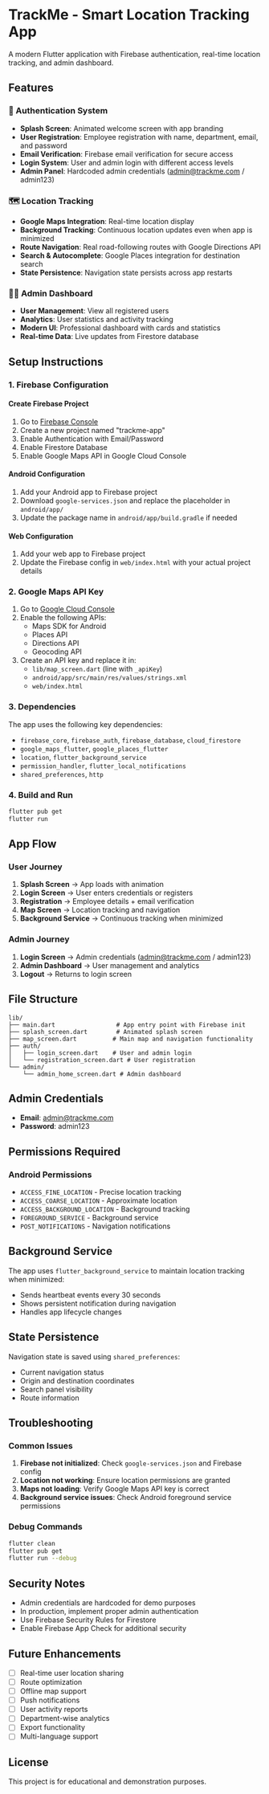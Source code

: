 # TrackMe - Smart Location Tracking App

A modern Flutter application with Firebase authentication, real-time location tracking, and admin dashboard.

## Features

### 🔐 Authentication System
- **Splash Screen**: Animated welcome screen with app branding
- **User Registration**: Employee registration with name, department, email, and password
- **Email Verification**: Firebase email verification for secure access
- **Login System**: User and admin login with different access levels
- **Admin Panel**: Hardcoded admin credentials (admin@trackme.com / admin123)

### 🗺️ Location Tracking
- **Google Maps Integration**: Real-time location display
- **Background Tracking**: Continuous location updates even when app is minimized
- **Route Navigation**: Real road-following routes with Google Directions API
- **Search & Autocomplete**: Google Places integration for destination search
- **State Persistence**: Navigation state persists across app restarts

### 👨‍💼 Admin Dashboard
- **User Management**: View all registered users
- **Analytics**: User statistics and activity tracking
- **Modern UI**: Professional dashboard with cards and statistics
- **Real-time Data**: Live updates from Firestore database

## Setup Instructions

### 1. Firebase Configuration

#### Create Firebase Project
1. Go to [Firebase Console](https://console.firebase.google.com/)
2. Create a new project named "trackme-app"
3. Enable Authentication with Email/Password
4. Enable Firestore Database
5. Enable Google Maps API in Google Cloud Console

#### Android Configuration
1. Add your Android app to Firebase project
2. Download `google-services.json` and replace the placeholder in `android/app/`
3. Update the package name in `android/app/build.gradle` if needed

#### Web Configuration
1. Add your web app to Firebase project
2. Update the Firebase config in `web/index.html` with your actual project details

### 2. Google Maps API Key
1. Go to [Google Cloud Console](https://console.cloud.google.com/)
2. Enable the following APIs:
   - Maps SDK for Android
   - Places API
   - Directions API
   - Geocoding API
3. Create an API key and replace it in:
   - `lib/map_screen.dart` (line with `_apiKey`)
   - `android/app/src/main/res/values/strings.xml`
   - `web/index.html`

### 3. Dependencies
The app uses the following key dependencies:
- `firebase_core`, `firebase_auth`, `firebase_database`, `cloud_firestore`
- `google_maps_flutter`, `google_places_flutter`
- `location`, `flutter_background_service`
- `permission_handler`, `flutter_local_notifications`
- `shared_preferences`, `http`

### 4. Build and Run
```bash
flutter pub get
flutter run
```

## App Flow

### User Journey
1. **Splash Screen** → App loads with animation
2. **Login Screen** → User enters credentials or registers
3. **Registration** → Employee details + email verification
4. **Map Screen** → Location tracking and navigation
5. **Background Service** → Continuous tracking when minimized

### Admin Journey
1. **Login Screen** → Admin credentials (admin@trackme.com / admin123)
2. **Admin Dashboard** → User management and analytics
3. **Logout** → Returns to login screen

## File Structure

```
lib/
├── main.dart                 # App entry point with Firebase init
├── splash_screen.dart        # Animated splash screen
├── map_screen.dart          # Main map and navigation functionality
├── auth/
│   ├── login_screen.dart    # User and admin login
│   └── registration_screen.dart # User registration
└── admin/
    └── admin_home_screen.dart # Admin dashboard
```

## Admin Credentials
- **Email**: admin@trackme.com
- **Password**: admin123

## Permissions Required

### Android Permissions
- `ACCESS_FINE_LOCATION` - Precise location tracking
- `ACCESS_COARSE_LOCATION` - Approximate location
- `ACCESS_BACKGROUND_LOCATION` - Background tracking
- `FOREGROUND_SERVICE` - Background service
- `POST_NOTIFICATIONS` - Navigation notifications

## Background Service

The app uses `flutter_background_service` to maintain location tracking when minimized:
- Sends heartbeat events every 30 seconds
- Shows persistent notification during navigation
- Handles app lifecycle changes

## State Persistence

Navigation state is saved using `shared_preferences`:
- Current navigation status
- Origin and destination coordinates
- Search panel visibility
- Route information

## Troubleshooting

### Common Issues
1. **Firebase not initialized**: Check `google-services.json` and Firebase config
2. **Location not working**: Ensure location permissions are granted
3. **Maps not loading**: Verify Google Maps API key is correct
4. **Background service issues**: Check Android foreground service permissions

### Debug Commands
```bash
flutter clean
flutter pub get
flutter run --debug
```

## Security Notes

- Admin credentials are hardcoded for demo purposes
- In production, implement proper admin authentication
- Use Firebase Security Rules for Firestore
- Enable Firebase App Check for additional security

## Future Enhancements

- [ ] Real-time user location sharing
- [ ] Route optimization
- [ ] Offline map support
- [ ] Push notifications
- [ ] User activity reports
- [ ] Department-wise analytics
- [ ] Export functionality
- [ ] Multi-language support

## License

This project is for educational and demonstration purposes.
